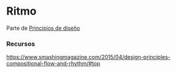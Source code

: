 # Ritmo

Parte de [Principios de diseño](../diseo-visual/principios-de-diseo/principios-de-diseo.md)

### Recursos
https://www.smashingmagazine.com/2015/04/design-principles-compositional-flow-and-rhythm/#top
